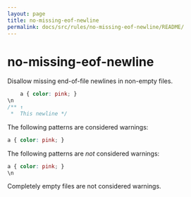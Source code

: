 ```yaml
---
layout: page
title: no-missing-eof-newline
permalink: docs/src/rules/no-missing-eof-newline/README/
---
```


# no-missing-eof-newline

Disallow missing end-of-file newlines in non-empty files.

```css
    a { color: pink; }
\n
/** ↑
 *  This newline */
```

The following patterns are considered warnings:

```css
a { color: pink; }
```

The following patterns are *not* considered warnings:

```css
a { color: pink; }
\n
```

Completely empty files are not considered warnings.
